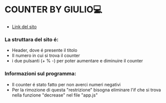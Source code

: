 # COUNTER BY GIULIO💻
- [Link del sito](https://counter-giulio.netlify.app)

### La struttara del sito é:
- Header, dove é presente il titolo
- Il numero in cui si trova il counter
- i due pulsanti (+ % -) per poter aumentare e diminuire il counter

### Informazioni sul programma:
- Il counter é stato fatto per non averci numeri negativi
- Per la rimozione di questa "restrizione" bisogna eliminare l'if che si trova nella funzione "decrease" nel file "app.js"
